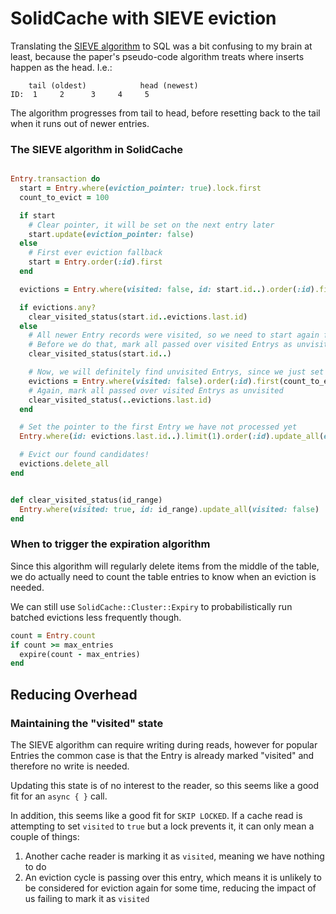 # SolidCache with SIEVE eviction

Translating the [SIEVE algorithm](https://yazhuozhang.com/assets/pdf/nsdi24-sieve.pdf) to SQL was a bit confusing to my
brain at least, because the paper's pseudo-code algorithm treats where inserts happen as the head. I.e.:

```
    tail (oldest)            head (newest)
ID:  1     2      3     4     5

```

The algorithm progresses from tail to head, before resetting back to the tail when it runs out of newer entries.

### The SIEVE algorithm in SolidCache

```ruby

Entry.transaction do
  start = Entry.where(eviction_pointer: true).lock.first
  count_to_evict = 100

  if start
    # Clear pointer, it will be set on the next entry later
    start.update(eviction_pointer: false)
  else
    # First ever eviction fallback
    start = Entry.order(:id).first
  end

  evictions = Entry.where(visited: false, id: start.id..).order(:id).first(count_to_evict)

  if evictions.any?
    clear_visited_status(start.id..evictions.last.id)
  else
    # All newer Entry records were visited, so we need to start again from the very oldest
    # Before we do that, mark all passed over visited Entrys as unvisited
    clear_visited_status(start.id..)

    # Now, we will definitely find unvisited Entrys, since we just set a bunch to unvisited
    evictions = Entry.where(visited: false).order(:id).first(count_to_evict)
    # Again, mark all passed over visited Entrys as unvisited
    clear_visited_status(..evictions.last.id)
  end

  # Set the pointer to the first Entry we have not processed yet
  Entry.where(id: evictions.last.id..).limit(1).order(:id).update_all(eviction_pointer: true)

  # Evict our found candidates!
  evictions.delete_all
end


def clear_visited_status(id_range)
  Entry.where(visited: true, id: id_range).update_all(visited: false)
end
```


### When to trigger the expiration algorithm

Since this algorithm will regularly delete items from the middle of the table, we do actually need to count the table
entries to know when an eviction is needed.

We can still use `SolidCache::Cluster::Expiry` to probabilistically run batched evictions less frequently though.

```ruby
count = Entry.count
if count >= max_entries
  expire(count - max_entries)
end
```

## Reducing Overhead

### Maintaining the "visited" state

The SIEVE algorithm can require writing during reads, however for popular Entries the common case is that the Entry is
already marked "visited" and therefore no write is needed.

Updating this state is of no interest to the reader, so this seems like a good fit for an `async { }` call.

In addition, this seems like a good fit for `SKIP LOCKED`. If a cache read is attempting to set `visited` to `true`
but a lock prevents it, it can only mean a couple of things:

1. Another cache reader is marking it as `visited`, meaning we have nothing to do
2. An eviction cycle is passing over this entry, which means it is unlikely to be considered for eviction again for some
   time, reducing the impact of us failing to mark it as `visited`

